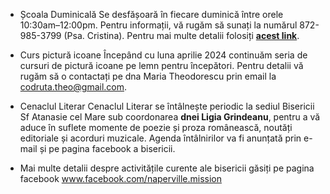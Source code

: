 * <label>Școala Duminicală</label> Se desfășoară în fiecare duminică între orele 10:30am–12:00pm. Pentru informații, vă rugăm să sunați la numărul 872-985-3799 (Psa. Cristina). Pentru mai multe detalii folosiți <a href="{{ site.baseurl }}/ro/scoala-duminicala.html"><strong>acest link</strong></a>.

* <label>Curs pictură icoane</label> Începând cu luna aprilie 2024 continuăm seria de cursuri de pictură icoane pe lemn pentru începători. Pentru detalii vă rugăm să o contactați pe dna Maria Theodorescu prin email la <a href="mailto:codruta.theo@gmail.com">codruta.theo@gmail.com</a>.

* <label>Cenaclul Literar</label> Cenaclul Literar se întâlnește periodic la sediul Bisericii Sf Atanasie cel Mare sub coordonarea <strong>dnei Ligia Grindeanu</strong>, pentru a vă aduce în suflete momente de poezie și proza românească, noutăți editoriale și acorduri muzicale. Agenda întâlnirilor va fi anunțată prin e-mail și pe pagina facebook a bisericii.

* Mai multe detalii despre activitățile curente ale bisericii găsiți pe pagina facebook <a href="https://www.facebook.com/naperville.mission">www.facebook.com/naperville.mission</a>